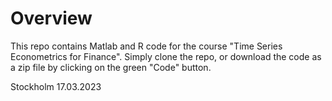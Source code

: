 # Overview
This repo contains Matlab and R code for the course "Time Series Econometrics for Finance". Simply clone the repo, or download the code as a zip file by clicking on the green "Code" button.


Stockholm 17.03.2023
